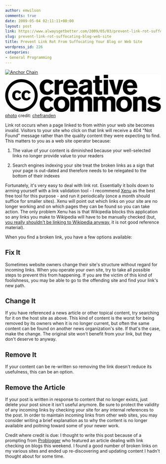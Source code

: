 ```yaml
---
author: emwilson
comments: true
date: 2009-05-04 02:11:11+00:00
layout: post
link: https://www.alwaysgetbetter.com/2009/05/03/prevent-link-rot-suffocating-blog-web-site/
slug: prevent-link-rot-suffocating-blog-web-site
title: Prevent Link Rot From Suffocating Your Blog or Web Site
wordpress_id: 226
categories:
- General Programming
---
```


[![Anchor Chain](http://farm4.static.flickr.com/3149/2683651538_7ddc219900_m.jpg)](http://www.flickr.com/photos/48394718@N00/2683651538/)  
[![Creative Commons License](/images/photo-dropper/images/cc.png)](http://creativecommons.org/licenses/by/2.0/) [photo](http://www.photodropper.com/photos/) credit: [chefranden](http://www.flickr.com/photos/48394718@N00/2683651538/)


Link rot occurs when a page linked to from within your web site becomes invalid. Visitors to your site who click on that link will receive a 404 "Not Found" message rather than the quality content they were expecting to find. This matters to you as a web site operator because:




  1. The value of your content is diminished because your well-selected links no longer provide value to your readers


  2. Search engines indexing your site treat the broken links as a sign that your page is out-dated and therefore needs to be relegated to the bottom of their indexes



Fortunately, it's very easy to deal with link rot. Essentially it boils down to arming yourself with a link validation tool - I recommend [Xenu](http://home.snafu.de/tilman/xenulink.html) as the best free tool for this purpose - and run it periodically (once a month should suffice for smaller sites). Xenu will point out which links on your site are no longer working and on which pages they can be found so you can take action. The only problem Xenu has is that Wikipedia blocks this application so any links you make to Wikipedia will have to be manually checked (but, [you really shouldn't be linking to Wikipedia anyway](http://educhoices.org/articles/Great_Reference_Sites_Other_than_Wikipedia.html), it is not good reference material).

When you find a broken link, you have a few options available:



## Fix It


Sometimes website owners change their site's structure without regard for incoming links. When you operate your own site, try to take all possible steps to prevent this from happening. If you are the victim of this kind of foolishness, you may be able to go to the offending site and find your link's new path.



## Change It


If you have referenced a news article or other topical content, try searching for it on the host site as above. This kind of content is the worst for being removed by its owners when it is no longer current, but often the same content can be found on another news organization's site. If that's the case, make the change. The original site won't benefit from your link, but they don't deserve to anyway.



## Remove It


If your content can be re-written so removing the link doesn't reduce its usefulness, this can be an option.



## Remove the Article


If your post is written in response to content that no longer exists, just delete your post since it isn't useful anymore. Be sure to protect the validity of any incoming links by checking your site for any internal references to the post. In order to maintain incoming links from other web sites, you may consider writing a brief explanation as to why the content is no longer available and poitning toward some of your newer work.

Credit where credit is due: I thought to write this post because of a prompting from [Problogger](http://www.problogger.net/archives/2009/05/02/hunt-for-dead-links/) who featured an article dealing with link checking on blogs this weekend. I found a good number of broken links on my various  sites and ended up re-discovering and updating content I hadn't thought about for some time.
